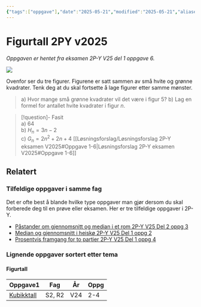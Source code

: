 ```yaml
---
{"tags":["oppgave"],"date":"2025-05-21","modified":"2025-05-21","aliases":[],"dg-publish":true,"temaer":["figurtall"],"fag":["2p-y"],"eksamen":"v25","del":1,"oppgave":6,"title":"Figurtall 2PY v2025","source":null,"todo":null,"permalink":"/figurtall-2-py-v2025/","dgPassFrontmatter":true}
---
```



# Figurtall 2PY v2025

<p><span><em>Oppgaven er hentet fra eksamen 2P-Y V25 del 1 oppgave 6.</em></span></p>

![](/img/user/_resources/2py-v25-1-6-oppg.png)

Ovenfor ser du tre figurer. Figurene er satt sammen av små hvite og grønne kvadrater. Tenk deg at du skal fortsette å lage figurer etter samme mønster.

> a) Hvor mange små grønne kvadrater vil det være i figur $5$?
> b) Lag en formel for antallet hvite kvadrater i figur $n$.  

> [!question]- Fasit  
> a) $64$  
> b) $H_n=3n-2$  
> c) $G_n=2n^2+2n+4$
> [[Løsningsforslag/Løsningsforslag 2P-Y eksamen V2025#Oppgave 1-6\|Løsningsforslag 2P-Y eksamen V2025#Oppgave 1-6]]

## Relatert
<h3><span>Tilfeldige oppgaver i samme fag</span></h3><p><span>Det er ofte best å blande hvilke type oppgaver man gjør dersom du skal forberede deg til en prøve eller eksamen. Her er tre tilfeldige oppgaver i 2P-Y.</span></p><div><ul class="dataview list-view-ul"><li><span><a data-tooltip-position="top" aria-label="Påstander om gjennomsnitt og median i et rom.md" data-href="Påstander om gjennomsnitt og median i et rom.md" href="Påstander om gjennomsnitt og median i et rom.md" class="internal-link" target="_blank" rel="noopener nofollow">Påstander om gjennomsnitt og median i et rom 2P-Y V25 Del 2 oppg 3</a></span></li><li><span><a data-tooltip-position="top" aria-label="Median og gjennomsnitt i heiskø.md" data-href="Median og gjennomsnitt i heiskø.md" href="Median og gjennomsnitt i heiskø.md" class="internal-link" target="_blank" rel="noopener nofollow">Median og gjennomsnitt i heiskø 2P-Y V25 Del 1 oppg 2</a></span></li><li><span><a data-tooltip-position="top" aria-label="Prosentvis framgang for to partier.md" data-href="Prosentvis framgang for to partier.md" href="Prosentvis framgang for to partier.md" class="internal-link" target="_blank" rel="noopener nofollow">Prosentvis framgang for to partier 2P-Y V25 Del 1 oppg 4</a></span></li></ul></div><h3><span>Lignende oppgaver sortert etter tema</span></h3><h4><span>Figurtall</span></h4><div><table class="dataview table-view-table"><thead class="table-view-thead"><tr class="table-view-tr-header"><th class="table-view-th"><span>Oppgave</span><span class="dataview small-text">1</span></th><th class="table-view-th"><span>Fag</span></th><th class="table-view-th"><span>År</span></th><th class="table-view-th"><span>Oppg</span></th></tr></thead><tbody class="table-view-tbody"><tr><td><span><a data-tooltip-position="top" aria-label="Kubikktall.md" data-href="Kubikktall.md" href="Kubikktall.md" class="internal-link" target="_blank" rel="noopener nofollow">Kubikktall</a></span></td><td><span>S2, R2</span></td><td><span>V24</span></td><td><span>2-4</span></td></tr></tbody></table></div>
